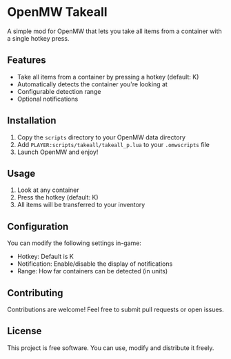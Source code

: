 # OpenMW Takeall

A simple mod for OpenMW that lets you take all items from a container with a single hotkey press.

## Features

-   Take all items from a container by pressing a hotkey (default: K)
-   Automatically detects the container you're looking at
-   Configurable detection range
-   Optional notifications

## Installation

1. Copy the `scripts` directory to your OpenMW data directory
2. Add `PLAYER:scripts/takeall/takeall_p.lua` to your `.omwscripts` file
3. Launch OpenMW and enjoy!

## Usage

1. Look at any container
2. Press the hotkey (default: K)
3. All items will be transferred to your inventory

## Configuration

You can modify the following settings in-game:

-   Hotkey: Default is K
-   Notification: Enable/disable the display of notifications
-   Range: How far containers can be detected (in units)

## Contributing

Contributions are welcome! Feel free to submit pull requests or open issues.

## License

This project is free software. You can use, modify and distribute it freely.
